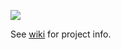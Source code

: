 ![](http://2.bp.blogspot.com/_PuoJ2BG8mkc/StN8ijJGDAI/AAAAAAAAA_I/tjbD6cgBBSQ/s400/hawk+moth.jpg
)

See [wiki](https://github.com/kmcd/hummingbird/wiki) for project info.